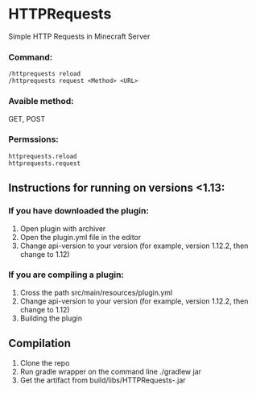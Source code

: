 # HTTPRequests
Simple HTTP Requests in Minecraft Server<br>
### Command:<br>
``/httprequests reload``<br>
``/httprequests request <Method> <URL>``
### Avaible method:
GET, POST

### Permssions:
``httprequests.reload`` <br>
``httprequests.request``

## Instructions for running on versions <1.13:
### If you have downloaded the plugin:
1) Open plugin with archiver
2) Open the plugin.yml file in the editor
3) Change api-version to your version (for example, version 1.12.2, then change to 1.12)
### If you are compiling a plugin:
1) Cross the path src/main/resources/plugin.yml
2) Change api-version to your version (for example, version 1.12.2, then change to 1.12)
3) Building the plugin
## Compilation
1) Clone the repo
2) Run gradle wrapper on the command line ./gradlew jar
3) Get the artifact from build/libs/HTTPRequests-<version>.jar
